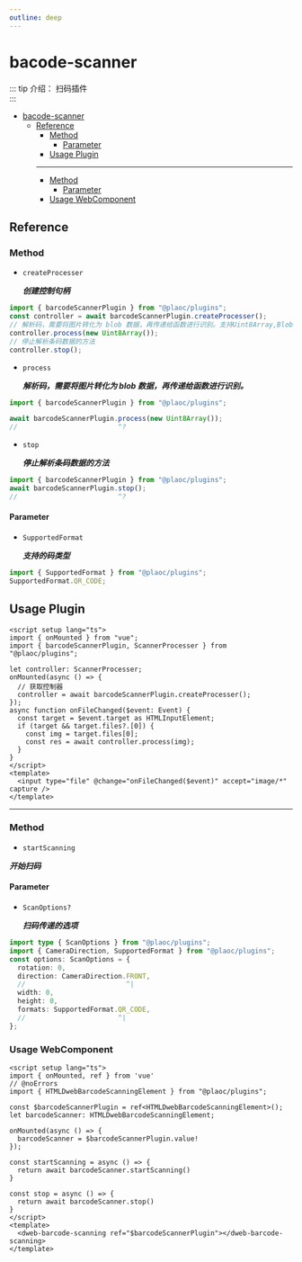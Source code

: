 ```yaml
---
outline: deep
---
```


# bacode-scanner

<Badges name="@plaoc/plugins" />

::: tip 介绍：
扫码插件  
:::

- [bacode-scanner](#bacode-scanner)
  - [Reference](#reference)
    - [Method](#method)
      - [Parameter](#parameter)
    - [Usage Plugin](#usage-plugin)
    ***
    - [Method](#method-1)
      - [Parameter](#parameter-1)
    - [Usage WebComponent](#usage-webcomponent)

## Reference

### Method

- `createProcesser`

  **_创建控制句柄_**

```ts twoslash
import { barcodeScannerPlugin } from "@plaoc/plugins";
const controller = await barcodeScannerPlugin.createProcesser();
// 解析码，需要将图片转化为 blob 数据，再传递给函数进行识别。支持Uint8Array,Blob
controller.process(new Uint8Array());
// 停止解析条码数据的方法
controller.stop();
```

- `process`

  **_解析码，需要将图片转化为 blob 数据，再传递给函数进行识别。_**

```ts twoslash
import { barcodeScannerPlugin } from "@plaoc/plugins";

await barcodeScannerPlugin.process(new Uint8Array());
//                         ^?
```

- `stop`

  **_停止解析条码数据的方法_**

```ts twoslash
import { barcodeScannerPlugin } from "@plaoc/plugins";
await barcodeScannerPlugin.stop();
//                         ^?
```

#### Parameter

- `SupportedFormat`

  **_支持的码类型_**

```ts twoslash
import { SupportedFormat } from "@plaoc/plugins";
SupportedFormat.QR_CODE;
```

## Usage Plugin

```vue twoslash
<script setup lang="ts">
import { onMounted } from "vue";
import { barcodeScannerPlugin, ScannerProcesser } from "@plaoc/plugins";

let controller: ScannerProcesser;
onMounted(async () => {
  // 获取控制器
  controller = await barcodeScannerPlugin.createProcesser();
});
async function onFileChanged($event: Event) {
  const target = $event.target as HTMLInputElement;
  if (target && target.files?.[0]) {
    const img = target.files[0];
    const res = await controller.process(img);
  }
}
</script>
<template>
  <input type="file" @change="onFileChanged($event)" accept="image/*" capture />
</template>
```

---

### Method

- `startScanning`

**_开始扫码_**

#### Parameter

- `ScanOptions?`

  **_扫码传递的选项_**

```ts twoslash
import type { ScanOptions } from "@plaoc/plugins";
import { CameraDirection, SupportedFormat } from "@plaoc/plugins";
const options: ScanOptions = {
  rotation: 0,
  direction: CameraDirection.FRONT,
  //                         ^|
  width: 0,
  height: 0,
  formats: SupportedFormat.QR_CODE,
  //                       ^|
};
```

### Usage WebComponent

```vue twoslash
<script setup lang="ts">
import { onMounted, ref } from 'vue'
// @noErrors
import { HTMLDwebBarcodeScanningElement } from "@plaoc/plugins";

const $barcodeScannerPlugin = ref<HTMLDwebBarcodeScanningElement>();
let barcodeScanner: HTMLDwebBarcodeScanningElement;

onMounted(async () => {
  barcodeScanner = $barcodeScannerPlugin.value!
});

const startScanning = async () => {
  return await barcodeScanner.startScanning()
}

const stop = async () => {
  return await barcodeScanner.stop()
}
</script>
<template>
  <dweb-barcode-scanning ref="$barcodeScannerPlugin"></dweb-barcode-scanning>
</template>
```
